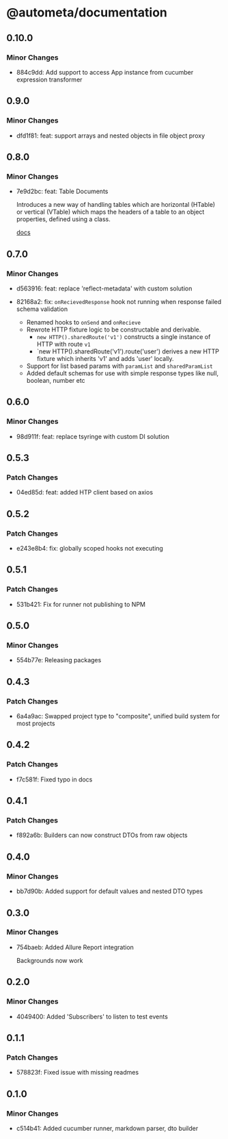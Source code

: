 # @autometa/documentation

## 0.10.0

### Minor Changes

- 884c9dd: Add support to access App instance from cucumber expression transformer

## 0.9.0

### Minor Changes

- dfd1f81: feat: support arrays and nested objects in file object proxy

## 0.8.0

### Minor Changes

- 7e9d2bc: feat: Table Documents

  Introduces a new way of handling tables which are horizontal (HTable) or vertical (VTable) which maps
  the headers of a table to an object properties, defined using a class.

  [docs](https://bendat.github.io/autometa/docs/cucumber/test_runner/datatables#table-documents)

## 0.7.0

### Minor Changes

- d563916: feat: replace 'reflect-metadata' with custom solution
- 82168a2: fix: `onRecievedResponse` hook not running when response failed schema validation

  - Renamed hooks to `onSend` and `onRecieve`
  - Rewrote HTTP fixture logic to be constructable and derivable.
    - `new HTTP().sharedRoute('v1')` constructs a single instance of HTTP with route `v1`
    - `new HTTP().sharedRoute('v1').route('user') derives a new HTTP fixture which inherits 'v1' and adds 'user' locally.
  - Support for list based params with `paramList` and `sharedParamList`
  - Added default schemas for use with simple response types like null, boolean, number etc

## 0.6.0

### Minor Changes

- 98d911f: feat: replace tsyringe with custom DI solution

## 0.5.3

### Patch Changes

- 04ed85d: feat: added HTP client based on axios

## 0.5.2

### Patch Changes

- e243e8b4: fix: globally scoped hooks not executing

## 0.5.1

### Patch Changes

- 531b421: Fix for runner not publishing to NPM

## 0.5.0

### Minor Changes

- 554b77e: Releasing packages

## 0.4.3

### Patch Changes

- 6a4a9ac: Swapped project type to "composite", unified build system for most projects

## 0.4.2

### Patch Changes

- f7c581f: Fixed typo in docs

## 0.4.1

### Patch Changes

- f892a6b: Builders can now construct DTOs from raw objects

## 0.4.0

### Minor Changes

- bb7d90b: Added support for default values and nested DTO types

## 0.3.0

### Minor Changes

- 754baeb: Added Allure Report integration

  Backgrounds now work

## 0.2.0

### Minor Changes

- 4049400: Added 'Subscribers' to listen to test events

## 0.1.1

### Patch Changes

- 578823f: Fixed issue with missing readmes

## 0.1.0

### Minor Changes

- c514b41: Added cucumber runner, markdown parser, dto builder
